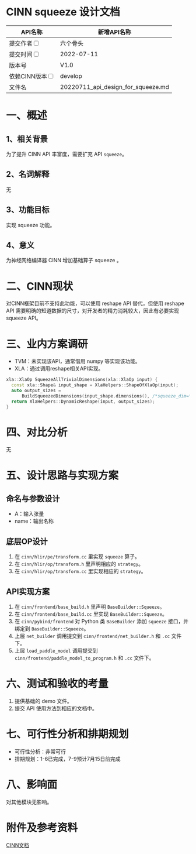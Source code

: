 # CINN squeeze 设计文档

|API名称 | 新增API名称 | 
|---|---|
|提交作者<input type="checkbox" class="rowselector hidden"> | 六个骨头 | 
|提交时间<input type="checkbox" class="rowselector hidden"> | 2022-07-11 | 
|版本号 | V1.0 | 
|依赖CINN版本<input type="checkbox" class="rowselector hidden"> | develop | 
|文件名 | 20220711_api_design_for_squeeze.md<br> | 

# 一、概述

## 1、相关背景

为了提升 CINN API 丰富度，需要扩充 API `squeeze`。

## 2、名词解释

无

## 3、功能目标
实现 squeeze 功能。

## 4、意义

为神经网络编译器 CINN 增加基础算子 squeeze 。

# 二、CINN现状

对CINN框架目前不支持此功能，可以使用 reshape API 替代，但使用 reshape API 需要明确的知道数据的尺寸，对开发者的精力消耗较大，因此有必要实现 squeeze API。

# 三、业内方案调研

- TVM：未实现该API，通常借用 numpy 等实现该功能。
- XLA：通过调用reshape相关API实现。
```cpp
xla::XlaOp SqueezeAllTrivialDimensions(xla::XlaOp input) {
  const xla::Shape& input_shape = XlaHelpers::ShapeOfXlaOp(input);
  auto output_sizes =
      BuildSqueezedDimensions(input_shape.dimensions(), /*squeeze_dim=*/-1);
  return XlaHelpers::DynamicReshape(input, output_sizes);
}
```

# 四、对比分析

无

# 五、设计思路与实现方案

## 命名与参数设计
- A：输入张量
- name：输出名称

## 底层OP设计
1. 在 `cinn/hlir/pe/transform.cc` 里实现 `squeeze` 算子。
2. 在 `cinn/hlir/op/transform.h` 里声明相应的 `strategy`。
3. 在 `cinn/hlir/op/transform.cc` 里实现相应的 `strategy`。

## API实现方案
1. 在 `cinn/frontend/base_build.h` 里声明 `BaseBuilder::Squeeze`。
2. 在 `cinn/frontend/base_build.cc` 里实现 `BaseBuilder::Squeeze`。
3. 在 `cinn/pybind/frontend` 对 Python 类 `BaseBuilder` 添加 `squeeze` 接口，并绑定到 `BaseBuilder::Squeeze`。
4. 上层 `net_builder` 调用提交到 `cinn/frontend/net_builder.h` 和 `.cc` 文件下。
5. 上层 `load_paddle_model` 调用提交到 `cinn/frontend/paddle_model_to_program.h` 和 `.cc` 文件下。

# 六、测试和验收的考量
1. 提供基础的 demo 文件。
2. 提交 API 使用方法到相应的文档中。

# 七、可行性分析和排期规划

- 可行性分析：非常可行
- 排期规划：1-6已完成，7-9预计7月15日前完成

# 八、影响面

对其他模块无影响。

# 附件及参考资料

[CINN文档](https://paddlepaddle.github.io/CINN/)

